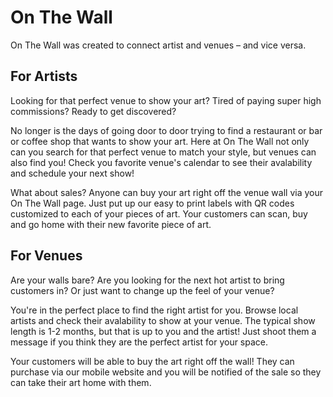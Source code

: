 # On The Wall

On The Wall was created to connect artist and venues – and vice versa.

## For Artists
Looking for that perfect venue to show your art? Tired of paying super high commissions? Ready to get discovered?

No longer is the days of going door to door trying to find a restaurant or bar or coffee shop that wants to show your art. Here at On The Wall not only can you search for that perfect venue to match your style, but venues can also find you! Check you favorite venue's calendar to see their avalability and schedule your next show!

What about sales? Anyone can buy your art right off the venue wall via your On The Wall page. Just put up our easy to print labels with QR codes customized to each of your pieces of art. Your customers can scan, buy and go home with their new favorite piece of art.

## For Venues
Are your walls bare? Are you looking for the next hot artist to bring customers in? Or just want to change up the feel of your venue?

You're in the perfect place to find the right artist for you. Browse local artists and check their avalability to show at your venue. The typical show length is 1-2 months, but that is up to you and the artist! Just shoot them a message if you think they are the perfect artist for your space.

Your customers will be able to buy the art right off the wall! They can purchase via our mobile website and you will be notified of the sale so they can take their art home with them.
